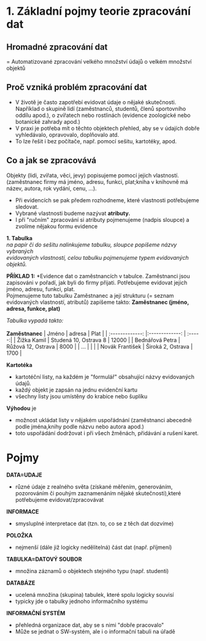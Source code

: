 # 1. Základní pojmy teorie zpracování dat

## Hromadné zpracování dat
= Automatizované zpracování velkého množství údajů o velkém množství objektů
## Proč vzniká problém zpracování dat
* V životě je často zapotřebí evidovat údaje o nějaké skutečnosti. Například o skupině lidí (zaměstnanců, studentů, členů sportovního oddílu apod.), o zvířatech nebo rostlinách (evidence zoologické nebo botanické zahrady apod.)
* V praxi je potřeba mít o těchto objektech přehled, aby se v údajích dobře vyhledávalo, opravovalo, doplňovalo atd.
* To lze řešit i bez počítače, např. pomocí sešitu, kartotéky, apod.

## Co a jak se zpracovává
Objekty (lidi, zvířata, věci, jevy) popisujeme pomocí jejich vlastností.(zaměstnanec firmy má jméno, adresu, funkci, plat;kniha v knihovně má název, autora, rok vydání, cenu, …).
* Při evidencích se pak předem rozhodneme, které vlastnosti potřebujeme sledovat.
* Vybrané vlastnosti budeme nazývat **atributy.**
* I při "ručním" zpracování si atributy pojmenujeme (nadpis sloupce) a zvolíme nějakou formu evidence

**1. Tabulka**  
*na papír či do sešitu nalinkujeme tabulku, sloupce popíšeme názvy vybraných<br>
evidovaných vlastností, celou tabulku pojmenujeme typem evidovaných objektů.*

**PŘÍKLAD 1:** *Evidence dat o zaměstnancích v tabulce. Zaměstnanci jsou zapisováni
v pořadí, jak byli do firmy přijati. Potřebujeme evidovat jejich jméno, adresu, funkci,
plat.<br> Pojmenujeme tuto tabulku Zaměstnanec a její strukturu (= seznam evidovaných
vlastností, atributů) zapíšeme takto: **Zaměstnanec (jméno, adresa, funkce, plat)**

*Tabulka vypadá takto:*<br>
<br>
**Zaměstnanec**
| Jméno           | adresa                  | Plat   | 
| :-------------: |:-------------:          | :-----:|
| Žižka Kamil     | Studená 10, Ostrava 8   | 12000  |
| Bednářová Petra | Růžová 12, Ostrava      |  8000  |
| ...             |                         |        |
| Novák František | Široká 2, Ostrava       |  1700  |

**Kartotéka**
* kartotéční listy, na každém je "formulář" obsahující názvy evidovaných údajů.
* každý objekt je zapsán na jednu evidenční kartu
* všechny listy jsou umístěny do krabice nebo šuplíku<br>

**Výhodou** je<br>
* možnost ukládat listy v nějakém uspořádnání (zaměstnanci abecedně podle jména,knihy podle názvu nebo autora apod.)
* toto uspořádání dodržovat i při všech žměnách, přidávání a rušení karet.
    
# Pojmy

**DATA=UDAJE**
* různé údaje z realného světa (získané měřením, generováním, pozorováním či pouhým zaznamenáním nějaké skutečnosti),které potřebujeme evidovat/zpracovávat

**INFORMACE**
* smysluplné interpretace dat (tzn. to, co se z těch dat dozvíme)

**POLOŽKA**
* nejmenší (dále již logicky nedělitelná) část dat (např. příjmení)

**TABULKA=DATOVÝ SOUBOR**
* množina záznamů o objektech stejného typu (např. studenti)

**DATABÁZE**
* ucelená množina (skupina) tabulek, které spolu logicky souvisí
* typicky jde o tabulky jednoho informačního systému



**INFORMAČNÍ SYSTÉM** 
* přehledná organizace dat, aby se s nimi "dobře pracovalo"
* Může se jednat o SW-systém, ale i o informační tabuli na úřadě
 
